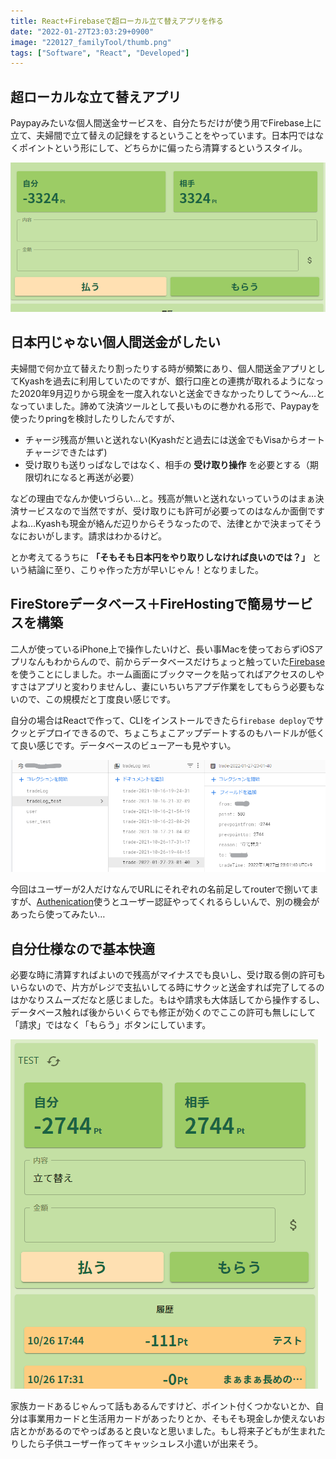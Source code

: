 ```yaml
---
title: React+Firebaseで超ローカル立て替えアプリを作る
date: "2022-01-27T23:03:29+0900"
image: "220127_familyTool/thumb.png"
tags: ["Software", "React", "Developed"]
---
```


## 超ローカルな立て替えアプリ

Paypayみたいな個人間送金サービスを、自分たちだけが使う用でFirebase上に立て、夫婦間で立て替えの記録をするということをやっています。日本円ではなくポイントという形にして、どちらかに偏ったら清算するというスタイル。

![](thumb.png)


## 日本円じゃない個人間送金がしたい

夫婦間で何か立て替えたり割ったりする時が頻繁にあり、個人間送金アプリとしてKyashを過去に利用していたのですが、銀行口座との連携が取れるようになった2020年9月辺りから現金を一度入れないと送金できなかったりしてう～ん…となっていました。諦めて決済ツールとして長いものに巻かれる形で、Paypayを使ったりpringを検討したりしたんですが、

- チャージ残高が無いと送れない(Kyashだと過去には送金でもVisaからオートチャージできたはず)
- 受け取りも送りっぱなしではなく、相手の **受け取り操作** を必要とする（期限切れになると再送が必要）

などの理由でなんか使いづらい…と。残高が無いと送れないっていうのはまぁ決済サービスなので当然ですが、受け取りにも許可が必要ってのはなんか面倒ですよね…Kyashも現金が絡んだ辺りからそうなったので、法律とかで決まってそうなにおいがします。請求はわかるけど。

とか考えてるうちに **「そもそも日本円をやり取りしなければ良いのでは？」** という結論に至り、こりゃ作った方が早いじゃん！となりました。

## FireStoreデータベース＋FireHostingで簡易サービスを構築

二人が使っているiPhone上で操作したいけど、長い事Macを使っておらずiOSアプリなんもわからんので、前からデータベースだけちょっと触っていた[Firebase](https://firebase.google.com/)を使うことにしました。ホーム画面にブックマークを貼ってればアクセスのしやすさはアプリと変わりませんし、妻にいちいちアプデ作業をしてもらう必要もないので、この規模だと丁度良い感じです。

自分の場合はReactで作って、CLIをインストールできたら`firebase deploy`でサクッとデプロイできるので、ちょこちょこアップデートするのもハードルが低くて良い感じです。データベースのビューアーも見やすい。

![](firestore.png)

今回はユーザーが2人だけなんでURLにそれぞれの名前足してrouterで捌いてますが、[Authenication](https://firebase.google.com/docs/auth?hl=ja)使うとユーザー認証やってくれるらしいんで、別の機会があったら使ってみたい…

## 自分仕様なので基本快適

必要な時に清算すればよいので残高がマイナスでも良いし、受け取る側の許可もいらないので、片方がレジで支払いしてる時にサクッと送金すれば完了してるのはかなりスムーズだなと感じました。もはや請求も大体話してから操作するし、データベース触れば後からいくらでも修正が効くのでここの許可も無しにして「請求」ではなく「もらう」ボタンにしています。

![](family.gif)

家族カードあるじゃんって話もあるんですけど、ポイント付くつかないとか、自分は事業用カードと生活用カードがあったりとか、そもそも現金しか使えないお店とかがあるのでやっぱあると良いなと思いました。もし将来子どもが生まれたりしたら子供ユーザー作ってキャッシュレス小遣いが出来そう。